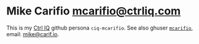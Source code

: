 # Mike Carifio <mcarifio@ctrliq.com>

This is my [Ctrl IQ](https://www.ctrliq.com/) github persona `ciq-mcarifio`. See also ghuser [`mcarifio`](https://github.com/mcarifio), email: mike@carif.io. 
